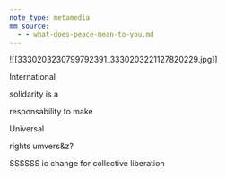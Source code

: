 ```yaml
---
note_type: metamedia
mm_source:
  - - what-does-peace-mean-to-you.md
---
```


![[3330203230799792391_3330203221127820229.jpg]]

International

solidarity is a

responsability
to make

Universal

rights
umvers&z?

SSSSSS ic change for collective liberation

